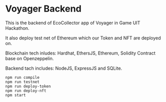 # Voyager Backend

This is the backend of EcoCollector app of Voyager in Game UIT Hackathon.  

It also deploy test net of Ethereum which our Token and NFT are deployed on.  

Blockchain tech inludes: Hardhat, EthersJS, Ethereum, Solidity Contract base on Openzeppelin.  

Backend tach includes: NodeJS, ExpressJS and SQLite.

```shell
npm run compile 
npm run testnet
npm run deploy-token
npm run deploy-nft
npm start
```
